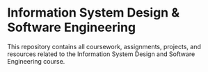 # Information System Design & Software Engineering  

This repository contains all coursework, assignments, projects, and resources related to the Information System Design and Software Engineering course.
